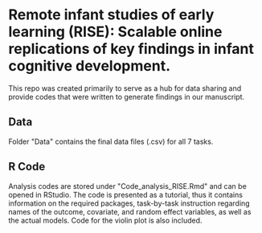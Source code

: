 # Remote infant studies of early learning (RISE): Scalable online replications of key findings in infant cognitive development.

This repo was created primarily to serve as a hub for data sharing and provide codes that were written to generate findings in our manuscript. 

## Data 

Folder "Data" contains the final data files (.csv) for all 7 tasks.

## R Code

Analysis codes are stored under "Code_analysis_RISE.Rmd" and can be opened in RStudio. The code is presented as a tutorial, thus it contains information on the required packages, task-by-task instruction regarding names of the outcome, covariate, and random effect variables, as well as the actual models. Code for the violin plot is also included. 
